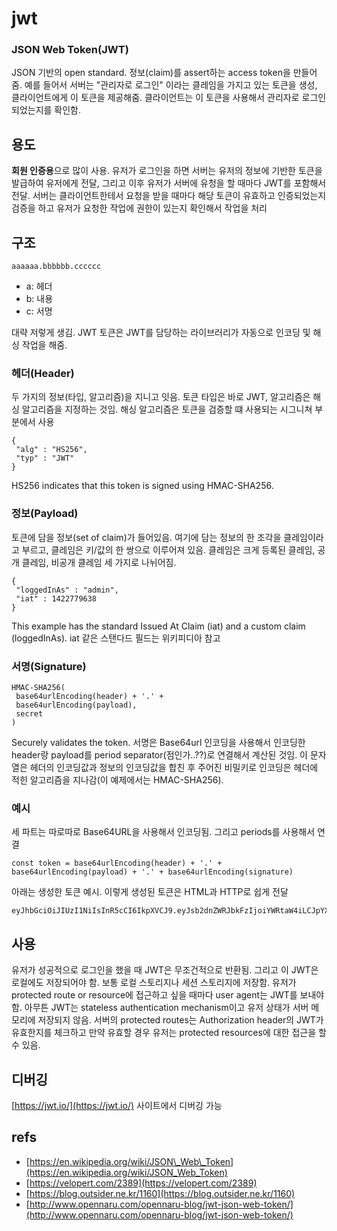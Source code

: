# jwt

### JSON Web Token\(JWT\)

JSON 기반의 open standard. 정보\(claim\)를 assert하는 access token을 만들어줌. 예를 들어서 서버는 "관리자로 로그인" 이라는 클레임을 가지고 있는 토큰을 생성, 클라이언트에게 이 토큰을 제공해줌. 클라이언트는 이 토큰을 사용해서 관리자로 로그인되었는지를 확인함.

## 용도

**회원 인증용**으로 많이 사용. 유저가 로그인을 하면 서버는 유저의 정보에 기반한 토큰을 발급하여 유저에게 전달, 그리고 이후 유저가 서버에 유청을 할 때마다 JWT를 포함해서 전달. 서버는 클라이언트한테서 요청을 받을 때마다 해당 토큰이 유효하고 인증되었는지 검증을 하고 유저가 요청한 작업에 권한이 있는지 확인해서 작업을 처리

## 구조

```text
aaaaaa.bbbbbb.cccccc
```

* a: 헤더
* b: 내용
* c: 서명

대략 저렇게 생김. JWT 토큰은 JWT를 담당하는 라이브러리가 자동으로 인코딩 및 해싱 작업을 해줌.

### 헤더\(Header\)

두 가지의 정보\(타입, 알고리즘\)을 지니고 잇음. 토큰 타입은 바로 JWT, 알고리즘은 해싱 알고리즘을 지정하는 것임. 해싱 알고리즘은 토큰을 검증할 떄 사용되는 시그니쳐 부분에서 사용

```text
{
 "alg" : "HS256",
 "typ" : "JWT"
}
```

HS256 indicates that this token is signed using HMAC-SHA256.

### 정보\(Payload\)

토큰에 담을 정보\(set of claim\)가 들어있음. 여기에 담는 정보의 한 조각을 클레임이라고 부르고, 클레임은 키/값의 한 쌍으로 이루어져 있음. 클레임은 크게 등록된 클레임, 공개 클레임, 비공개 클레임 세 가지로 나뉘어짐.

```text
{
 "loggedInAs" : "admin",
 "iat" : 1422779638
}
```

This example has the standard Issued At Claim \(iat\) and a custom claim \(loggedInAs\). iat 같은 스탠다드 필드는 위키피디아 참고

### 서명\(Signature\)

```text
HMAC-SHA256(
 base64urlEncoding(header) + '.' +
 base64urlEncoding(payload),
 secret
)
```

Securely validates the token. 서명은 Base64url 인코딩을 사용해서 인코딩한 header랑 payload를 period separator\(점인가..??\)로 연결해서 계산된 것임. 이 문자열은 헤더의 인코딩값과 정보의 인코딩값을 합친 후 주어진 비밀키로 인코딩은 헤더에 적힌 알고리즘을 지나감\(이 예제에서는 HMAC-SHA256\).

### 예시

세 파트는 따로따로 Base64URL을 사용해서 인코딩됨. 그리고 periods를 사용해서 연결

```text
const token = base64urlEncoding(header) + '.' + base64urlEncoding(payload) + '.' + base64urlEncoding(signature)
```

아래는 생성한 토큰 예시. 이렇게 생성된 토큰은 HTML과 HTTP로 쉽게 전달

```text
eyJhbGciOiJIUzI1NiIsInR5cCI6IkpXVCJ9.eyJsb2dnZWRJbkFzIjoiYWRtaW4iLCJpYXQiOjE0MjI3Nzk2Mzh9.gzSraSYS8EXBxLN_oWnFSRgCzcmJmMjLiuyu5CSpyHI
```

## 사용

유저가 성공적으로 로그인을 했을 때 JWT은 무조건적으로 반환됨. 그리고 이 JWT은 로컬에도 저장되어야 함. 보통 로컬 스토리지나 세션 스토리지에 저장함. 유저가 protected route or resource에 접근하고 싶을 때마다 user agent는 JWT를 보내야함. 아무튼 JWT는 stateless authentication mechanism이고 유저 상태가 서버 메모리에 저장되지 않음. 서버의 protected routes는 Authorization header의 JWT가 유효한지를 체크하고 만약 유효할 경우 유저는 protected resources에 대한 접근을 할 수 있음.

## 디버깅

[https://jwt.io/](https://jwt.io/) 사이트에서 디버깅 가능

## refs

* [https://en.wikipedia.org/wiki/JSON\_Web\_Token](https://en.wikipedia.org/wiki/JSON_Web_Token)
* [https://velopert.com/2389](https://velopert.com/2389)
* [https://blog.outsider.ne.kr/1160](https://blog.outsider.ne.kr/1160)
* [http://www.opennaru.com/opennaru-blog/jwt-json-web-token/](http://www.opennaru.com/opennaru-blog/jwt-json-web-token/)

